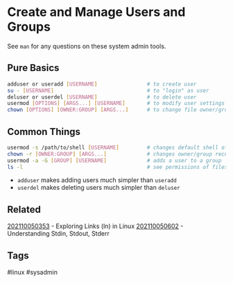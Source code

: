 # Create and Manage Users and Groups
See ```man``` for any questions on these system admin tools.


## Pure Basics
```bash
adduser or useradd [USERNAME]                # to create user
su - [USERNAME]                              # to "login" as user
deluser or userdel [USERNAME]                # to delete user
usermod [OPTIONS] [ARGS...] [USERNAME]       # to modify user settings
chown [OPTIONS] [OWNER:GROUP] [ARGS...]      # to change file owner/group
```


## Common Things
```bash
usermod -s /path/to/shell [USERNAME]         # changes default shell of user
chown -r [OWNER:GROUP] [ARGS...]             # changes owner/group recursively
usermod -a -G [GROUP] [USERNAME]             # adds a user to a group
ls -l                                        # see permissions of files
```

* ```adduser``` makes adding users much simpler than ```useradd```
* ```userdel``` makes deleting users much simpler than ```deluser```


## Related
[202110050353](../202110050353) - Exploring Links (ln) in Linux
[202110050602](../202110050602) - Understanding Stdin, Stdout, Stderr


## Tags
#linux #sysadmin
